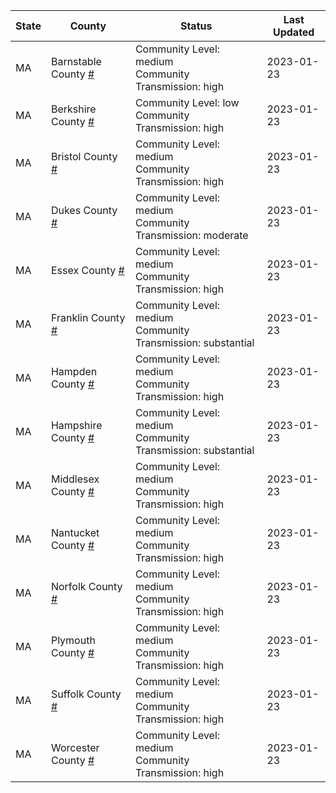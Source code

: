 State | County | Status | Last Updated
--- | --- | --- | --- 
MA | Barnstable County <a href="#barnstable_county">#</a> | <a name="barnstable_county"></a>Community Level: medium<br/>Community Transmission: high | 2023-01-23
MA | Berkshire County <a href="#berkshire_county">#</a> | <a name="berkshire_county"></a>Community Level: low<br/>Community Transmission: high | 2023-01-23
MA | Bristol County <a href="#bristol_county">#</a> | <a name="bristol_county"></a>Community Level: medium<br/>Community Transmission: high | 2023-01-23
MA | Dukes County <a href="#dukes_county">#</a> | <a name="dukes_county"></a>Community Level: medium<br/>Community Transmission: moderate | 2023-01-23
MA | Essex County <a href="#essex_county">#</a> | <a name="essex_county"></a>Community Level: medium<br/>Community Transmission: high | 2023-01-23
MA | Franklin County <a href="#franklin_county">#</a> | <a name="franklin_county"></a>Community Level: medium<br/>Community Transmission: substantial | 2023-01-23
MA | Hampden County <a href="#hampden_county">#</a> | <a name="hampden_county"></a>Community Level: medium<br/>Community Transmission: high | 2023-01-23
MA | Hampshire County <a href="#hampshire_county">#</a> | <a name="hampshire_county"></a>Community Level: medium<br/>Community Transmission: substantial | 2023-01-23
MA | Middlesex County <a href="#middlesex_county">#</a> | <a name="middlesex_county"></a>Community Level: medium<br/>Community Transmission: high | 2023-01-23
MA | Nantucket County <a href="#nantucket_county">#</a> | <a name="nantucket_county"></a>Community Level: medium<br/>Community Transmission: high | 2023-01-23
MA | Norfolk County <a href="#norfolk_county">#</a> | <a name="norfolk_county"></a>Community Level: medium<br/>Community Transmission: high | 2023-01-23
MA | Plymouth County <a href="#plymouth_county">#</a> | <a name="plymouth_county"></a>Community Level: medium<br/>Community Transmission: high | 2023-01-23
MA | Suffolk County <a href="#suffolk_county">#</a> | <a name="suffolk_county"></a>Community Level: medium<br/>Community Transmission: high | 2023-01-23
MA | Worcester County <a href="#worcester_county">#</a> | <a name="worcester_county"></a>Community Level: medium<br/>Community Transmission: high | 2023-01-23
